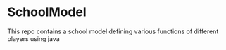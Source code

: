 # SchoolModel
This repo contains a school model defining various functions of different players using java
